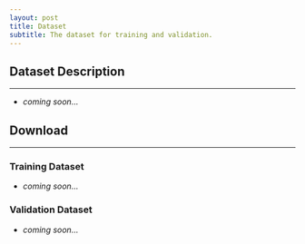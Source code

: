 ```yaml
---
layout: post
title: Dataset
subtitle: The dataset for training and validation.
---
```


## Dataset Description
---
- *coming soon...*

## Download
---

### Training Dataset

<!-- - *[download link]()* -->
- *coming soon...*

### Validation Dataset

<!-- - *[download link]()* -->
- *coming soon...*